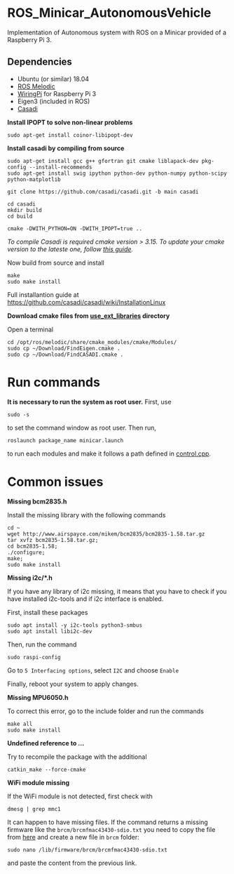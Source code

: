 # ROS_Minicar_AutonomousVehicle
Implementation of Autonomous system with ROS on a Minicar provided of a Raspberry Pi 3.
## Dependencies
- Ubuntu (or similar) 18.04
- [ROS Melodic](http://wiki.ros.org/melodic/Installation/Ubuntu)
- [WiringPi](https://github.com/WiringPi/WiringPi) for Raspberry Pi 3
- Eigen3 (included in ROS)
- [Casadi](https://github.com/casadi/casadi)


 **Install IPOPT to solve non-linear problems**

```
sudo apt-get install coinor-libipopt-dev
```
**Install casadi by compiling from source**

```
sudo apt-get install gcc g++ gfortran git cmake liblapack-dev pkg-config --install-recommends
sudo apt-get install swig ipython python-dev python-numpy python-scipy python-matplotlib

git clone https://github.com/casadi/casadi.git -b main casadi

cd casadi
mkdir build
cd build

cmake -DWITH_PYTHON=ON -DWITH_IPOPT=true ..
```
*To compile Casadi is required cmake version > 3.15. To update your cmake version to the lateste one, follow [this guide](https://apt.kitware.com/).*

Now build from source and install
```
make
sudo make install
```

Full installantion guide at https://github.com/casadi/casadi/wiki/InstallationLinux


**Download cmake files from [use_ext_libraries](/use_ext_libraries) directory**

Open a terminal

```
cd /opt/ros/melodic/share/cmake_modules/cmake/Modules/
sudo cp ~/Download/FindEigen.cmake .
sudo cp ~/Download/FindCASADI.cmake .
```

# Run commands

**It is necessary to run the system as root user.**
First, use 
```
sudo -s
```
to set the command window as root user. Then run,
```
roslaunch package_name minicar.launch
```
to run each modules and make it follows a path defined in [control.cpp](./src/control.cpp).

# Common issues
**Missing bcm2835.h**

Install the missing library with the following commands

```
cd ~                  
wget http://www.airspayce.com/mikem/bcm2835/bcm2835-1.58.tar.gz                       
tar xvfz bcm2835-1.58.tar.gz;                      
cd bcm2835-1.58;                       
./configure;                      
make;        
sudo make install
```

**Missing i2c/*.h**

If you have any library of i2c missing, it means that you have to check if you have installed i2c-tools and if i2c interface is enabled.

First, install these packages
```
sudo apt install -y i2c-tools python3-smbus
sudo apt install libi2c-dev
```
Then, run the command
```
sudo raspi-config
```
Go to ```5 Interfacing options```, select ```I2C``` and choose ```Enable```

Finally, reboot your system to apply changes.

**Missing MPU6050.h**

To correct this error, go to the include folder and run the commands
```
make all
sudo make install
```

**Undefined reference to ...**

Try to recompile the package with the additional

```
catkin_make --force-cmake
```

**WiFi module missing**

If the WiFi module is not detected, first check with

```
dmesg | grep mmc1
```

It can happen to have missing files. If the command returns a missing firmware like the ```brcm/brcmfmac43430-sdio.txt``` you need to copy the file from [here](https://github.com/armbian/firmware/blob/master/brcm/brcmfmac43430-sdio.txt) and create a new file in ```brcm``` folder:

```
sudo nano /lib/firmware/brcm/brcmfmac43430-sdio.txt
```

and paste the content from the previous link.
